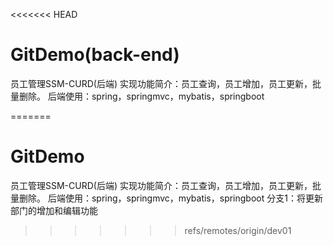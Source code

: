 <<<<<<< HEAD
# GitDemo(back-end)
员工管理SSM-CURD(后端)
实现功能简介：员工查询，员工增加，员工更新，批量删除。
后端使用：spring，springmvc，mybatis，springboot

=======
# GitDemo
员工管理SSM-CURD(后端)
实现功能简介：员工查询，员工增加，员工更新，批量删除。
后端使用：spring，springmvc，mybatis，springboot
分支1：将更新部门的增加和编辑功能
>>>>>>> refs/remotes/origin/dev01
